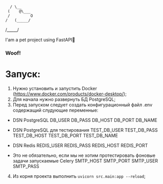       / \__
     (    @\___
     /         O
    /   (_____/
   /_____/

I'am a pet project using FastAPI🐶
### Woof!

# Запуск:
1) Нужно установить и запустить Docker (https://www.docker.com/products/docker-desktop/);
2) Для начала нужно развернуть БД PostgreSQL;
3) Перед запуском следует создать конфигурационный файл .env содержащий слудующие переменные:
- DSN PostgreSQL
DB_USER
DB_PASS
DB_HOST
DB_PORT
DB_NAME

- DSN PostgreSQL для тестирования
TEST_DB_USER
TEST_DB_PASS
TEST_DB_HOST
TEST_DB_PORT
TEST_DB_NAME

- DSN Redis
REDIS_USER
REDIS_PASS
REDIS_HOST
REDIS_PORT

- Это не обязательно, если мы не хотим протестировать фоновые задачи запускаемые Celery
SMTP_HOST
SMTP_PORT
SMTP_USER
SMTP_PASS

4) Из корня проекта выполнить `uvicorn src.main:app --reload`;
